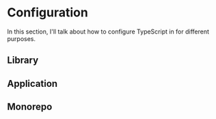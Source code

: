 # Configuration

In this section,
I'll talk about how to configure TypeScript in for different purposes.

## Library

## Application

## Monorepo
